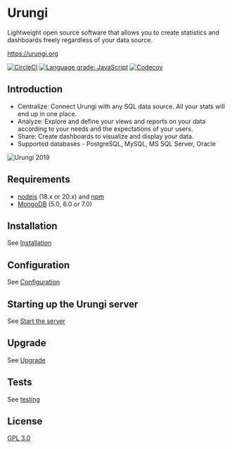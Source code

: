 # Urungi

Lightweight open source software that allows you to create statistics and
dashboards freely regardless of your data source.

https://urungi.org

[![CircleCI](https://img.shields.io/circleci/build/github/biblibre/urungi?logo=circleci)](https://circleci.com/gh/biblibre/urungi)
[![Language grade: JavaScript](https://img.shields.io/lgtm/grade/javascript/g/biblibre/urungi?logo=lgtm)](https://lgtm.com/projects/g/biblibre/urungi/context:javascript)
[![Codecov](https://img.shields.io/codecov/c/github/biblibre/urungi?logo=codecov)](https://codecov.io/gh/biblibre/urungi)

## Introduction

* Centralize:  Connect Urungi with any SQL data source. All your stats will end
  up in one place.
* Analyze: Explore and define your views and reports on your data according to
  your needs and the expectations of your users.
* Share: Create dashboards to visualize and display your data.
* Supported databases - PostgreSQL, MySQL, MS SQL Server, Oracle

![Urungi 2019](doc/images/urungi-2019.gif)

## Requirements

- [nodejs](https://nodejs.org) (18.x or 20.x) and [npm](https://www.npmjs.com)
- [MongoDB](https://www.mongodb.org) (5.0, 6.0 or 7.0)

## Installation

See [Installation](https://urungi.readthedocs.io/en/latest/installation.html)

## Configuration

See [Configuration](https://urungi.readthedocs.io/en/latest/configuration.html)

## Starting up the Urungi server

See [Start the server](https://urungi.readthedocs.io/en/latest/start-the-server.html)

## Upgrade

See [Upgrade](https://urungi.readthedocs.io/en/latest/upgrade.html)

## Tests

See [testing](doc/development/testing.md)

## License

[GPL 3.0](https://opensource.org/licenses/GPL-3.0)
